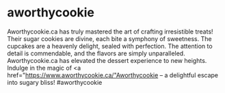 # aworthycookie
Aworthycookie.ca has truly mastered the art of crafting irresistible treats! Their sugar cookies are divine, each bite a symphony of sweetness. The cupcakes are a heavenly delight, sealed with perfection. The attention to detail is commendable, and the flavors are simply unparalleled. Aworthycookie.ca has elevated the dessert experience to new heights. Indulge in the magic of <a href="https://www.aworthycookie.ca/"Aworthycookie</a> – a delightful escape into sugary bliss! #aworthycookie
